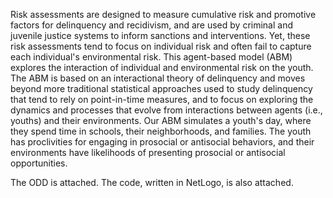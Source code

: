 Risk assessments are designed to measure cumulative risk and promotive factors for delinquency and recidivism, and are used by criminal and juvenile justice systems to inform sanctions and interventions. Yet, these risk assessments tend to focus on individual risk and often fail to capture each individual's environmental risk. This agent-based model (ABM)  explores the interaction of individual and environmental risk on the youth. The ABM is based on an interactional theory of delinquency and moves beyond more traditional statistical approaches used to study delinquency that tend to rely on point-in-time measures, and to focus on exploring the dynamics and processes that evolve from interactions between agents (i.e., youths) and their environments. Our ABM simulates a youth's day, where they spend time in schools, their neighborhoods, and families. The youth has proclivities for engaging in prosocial or antisocial behaviors, and their environments have likelihoods of presenting prosocial or antisocial opportunities. 

The ODD is attached.
The code, written in NetLogo, is also attached.
